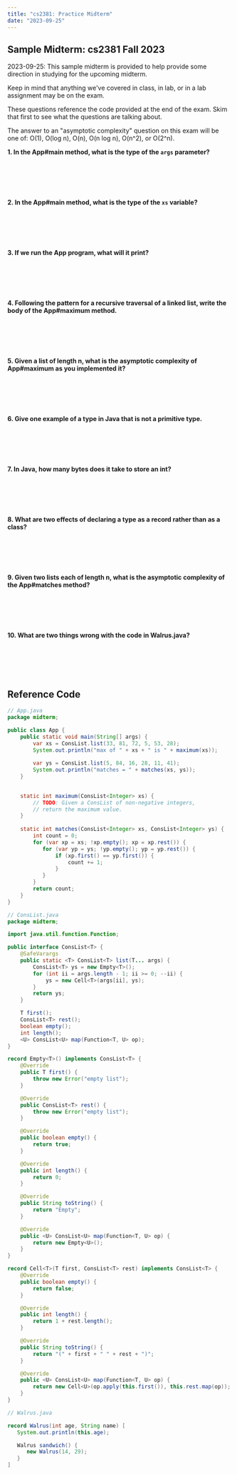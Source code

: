 ```yaml
---
title: "cs2381: Practice Midterm"
date: "2023-09-25"
---
```


## Sample Midterm: cs2381 Fall 2023

2023-09-25: This sample midterm is provided to help provide some
direction in studying for the upcoming midterm.

Keep in mind that anything we've covered in class, in lab, or in a lab
assignment may be on the exam.

These questions reference the code provided at the end of the exam.
Skim that first to see what the questions are talking about.

The answer to an "asymptotic complexity" question on this exam will be
one of: O(1), O(log n), O(n), O(n log n), O(n^2), or O(2^n).

**1. In the App#main method, what is the type of the ``args`` parameter?**

<br><br><br><br>

**2. In the App#main method, what is the type of the ``xs`` variable?**

<br><br><br><br>

**3. If we run the App program, what will it print?**

<br><br><br><br>

**4. Following the pattern for a recursive traversal of a linked list,
write the body of the App#maximum method.**

<br><br><br><br>

**5. Given a list of length n, what is the asymptotic complexity of
App#maximum as you implemented it?**

<br><br><br><br>

**6. Give one example of a type in Java that is not a primitive type.**

<br><br><br><br>

**7. In Java, how many bytes does it take to store an int?**

<br><br><br><br>

**8. What are two effects of declaring a type as a record rather than as a class?**

<br><br><br><br>

**9. Given two lists each of length n, what is the asymptotic complexity of the
App#matches method?**

<br><br><br><br>

**10. What are two things wrong with the code in Walrus.java?**

<br><br><br><br>


## Reference Code

```java
// App.java
package midterm;

public class App {
    public static void main(String[] args) {
        var xs = ConsList.list(33, 81, 72, 5, 53, 28);
        System.out.println("max of " + xs + " is " + maximum(xs));
        
        var ys = ConsList.list(5, 84, 16, 28, 11, 41);
        System.out.println("matches = " + matches(xs, ys));
    }

    
    static int maximum(ConsList<Integer> xs) {
        // TODO: Given a ConsList of non-negative integers, 
        // return the maximum value.
    }
    
    static int matches(ConsList<Integer> xs, ConsList<Integer> ys) {
        int count = 0;
        for (var xp = xs; !xp.empty(); xp = xp.rest()) {
           for (var yp = ys; !yp.empty(); yp = yp.rest()) {
               if (xp.first() == yp.first()) {
                   count += 1; 
               }
           }
        }
        return count;
    }
}
```

```java
// ConsList.java
package midterm;

import java.util.function.Function;

public interface ConsList<T> {
    @SafeVarargs
    public static <T> ConsList<T> list(T... args) {
        ConsList<T> ys = new Empty<T>();
        for (int ii = args.length - 1; ii >= 0; --ii) {
            ys = new Cell<T>(args[ii], ys);
        }
        return ys;
    }

    T first();
    ConsList<T> rest();
    boolean empty();
    int length();
    <U> ConsList<U> map(Function<T, U> op);
}

record Empty<T>() implements ConsList<T> {
    @Override
    public T first() {
        throw new Error("empty list");
    }

    @Override
    public ConsList<T> rest() {
        throw new Error("empty list");
    }

    @Override
    public boolean empty() {
        return true;
    }

    @Override
    public int length() {
        return 0;
    }

    @Override
    public String toString() {
        return "Empty";
    }

    @Override
    public <U> ConsList<U> map(Function<T, U> op) {
        return new Empty<U>();
    }
}

record Cell<T>(T first, ConsList<T> rest) implements ConsList<T> {
    @Override
    public boolean empty() {
        return false;
    }

    @Override
    public int length() {
        return 1 + rest.length();
    }

    @Override
    public String toString() {
        return "(" + first + " " + rest + ")";
    }

    @Override
    public <U> ConsList<U> map(Function<T, U> op) {
        return new Cell<U>(op.apply(this.first()), this.rest.map(op));
    }
}
```

```java
// Walrus.java

record Walrus(int age, String name) [
   System.out.println(this.age);

   Walrus sandwich() {
      new Walrus(14, 29);
   }
]
```
